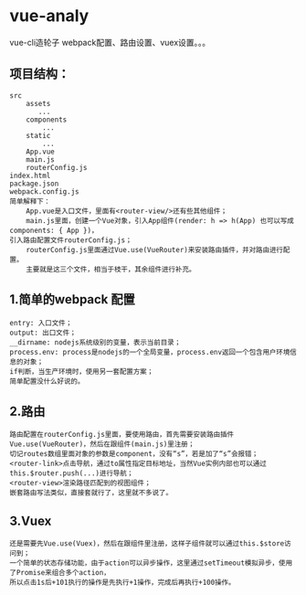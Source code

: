 # vue-analy
vue-cli造轮子
webpack配置、路由设置、vuex设置。。。<br>

项目结构：<br>
-----
    src
        assets
           ...
        components
            ...
        static
            ...
        App.vue
        main.js
        routerConfig.js
    index.html
    package.json
    webpack.config.js
    简单解释下：
        App.vue是入口文件，里面有<router-view/>还有些其他组件；
        main.js里面，创建一个Vue对象，引入App组件(render: h => h(App) 也可以写成 components: { App })，
    引入路由配置文件routerConfig.js；
        routerConfig.js里面通过Vue.use(VueRouter)来安装路由插件，并对路由进行配置。
        主要就是这三个文件，相当于枝干，其余组件进行补充。

1.简单的webpack 配置<br>
-----
    entry: 入口文件；
    output: 出口文件；
    __dirname: nodejs系统级别的变量，表示当前目录；
    process.env: process是nodejs的一个全局变量，process.env返回一个包含用户环境信息的对象；
    if判断，当生产环境时，使用另一套配置方案；
    简单配置没什么好说的。

2.路由<br>
-----
    路由配置在routerConfig.js里面，要使用路由，首先需要安装路由插件Vue.use(VueRouter)，然后在跟组件(main.js)里注册；
    切记routes数组里面对象的参数是component，没有“s”，若是加了“s”会报错；
    <router-link>点击导航，通过to属性指定目标地址，当然Vue实例内部也可以通过this.$router.push(...)进行导航；
    <router-view>渲染路径匹配到的视图组件；
    嵌套路由写法类似，直接套就行了，这里就不多说了。

3.Vuex<br>
-----
    还是需要先Vue.use(Vuex)，然后在跟组件里注册，这样子组件就可以通过this.$store访问到；
    一个简单的状态存储功能，由于action可以异步操作，这里通过setTimeout模拟异步，使用了Promise来组合多个action，
    所以点击1s后+101执行的操作是先执行+1操作，完成后再执行+100操作。





